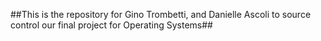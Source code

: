 ##This is the repository for Gino Trombetti, and Danielle Ascoli to source control our final project for Operating Systems##

